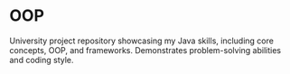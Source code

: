 # OOP
University project repository showcasing my Java skills, including core concepts, OOP, and frameworks. Demonstrates problem-solving abilities and coding style.
